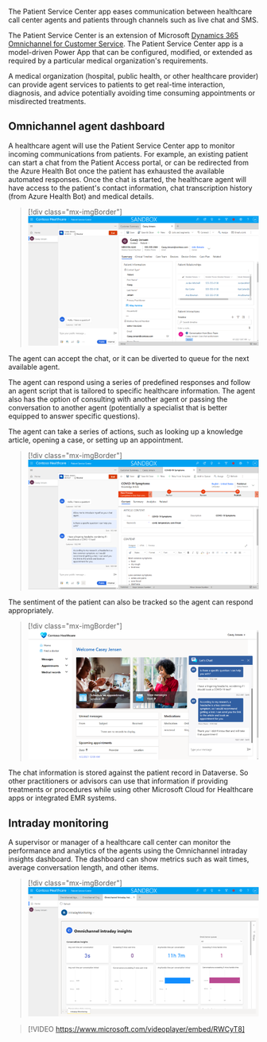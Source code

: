 The Patient Service Center app eases communication between healthcare call center agents and patients through channels such as live chat and SMS.

The Patient Service Center is an extension of Microsoft [Dynamics 365 Omnichannel for Customer Service](https://docs.microsoft.com/learn/modules/getting-started-omnichannel/). The Patient Service Center app is a model-driven Power App that can be configured, modified, or extended as required by a particular medical organization's requirements.

A medical organization (hospital, public health, or other healthcare provider) can provide agent services to patients to get real-time interaction, diagnosis, and advice potentially avoiding time consuming appointments or misdirected treatments.

## Omnichannel agent dashboard

A healthcare agent will use the Patient Service Center app to monitor incoming communications from patients. For example, an existing patient can start a chat from the Patient Access portal, or can be redirected from the Azure Health Bot once the patient has exhausted the available automated responses. Once the chat is started, the healthcare agent will have access to the patient's contact information, chat transcription history (from Azure Health Bot) and medical details.

> [!div class="mx-imgBorder"]
> [![Patient Service Center Omnichannel agent dashboard showing chat conversation and patient record.](../media/5-1-agent.png)](../media/5-1-agent.png#lightbox)

The agent can accept the chat, or it can be diverted to queue for the next available agent.

The agent can respond using a series of predefined responses and follow an agent script that is tailored to specific healthcare information. The agent also has the option of consulting with another agent or passing the conversation to another agent (potentially a specialist that is better equipped to answer specific questions).

The agent can take a series of actions, such as looking up a knowledge article, opening a case, or setting up an appointment.

> [!div class="mx-imgBorder"]
> [![Omnichannel dashboard showing ongoing chat and agent accessing a knowledge article that could be pertinent to the chat.](../media/5-2-chat.png)](../media/5-2-chat.png#lightbox)

The sentiment of the patient can also be tracked so the agent can respond appropriately.

> [!div class="mx-imgBorder"]
> [![A screenshot showing the Patient Access portal with the patient side of the conversation using the chat functionality.](../media/5-3-patient.png)](../media/5-3-patient.png#lightbox)

The chat information is stored against the patient record in Dataverse. So other practitioners or advisors can use that information if providing treatments or procedures while using other Microsoft Cloud for Healthcare apps or integrated EMR systems.

## Intraday monitoring

A supervisor or manager of a healthcare call center can monitor the performance and analytics of the agents using the Omnichannel intraday insights dashboard. The dashboard can show metrics such as wait times, average conversation length, and other items.

> [!div class="mx-imgBorder"]
> [![Screenshot of Omnichannel intraday insights dashboard.](../media/5-4-insights.png)](../media/5-4-insights.png#lightbox)

> [!VIDEO https://www.microsoft.com/videoplayer/embed/RWCyT8]
